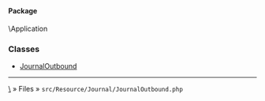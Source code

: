## 

#### Package
\Application







### Classes
* [JournalOutbound](classes/JournalOutbound)






***
[\\](Home) » Files » `src/Resource/Journal/JournalOutbound.php`